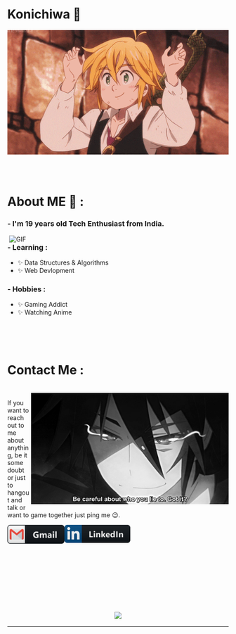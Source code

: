 # Konichiwa 👋

<div align="center">
<img hight="300" width="700" alt="GIF" align="center" src="assets/208593.gif">
</div>

</br>
</br>
</br>


# About ME 💬 :

### - I'm 19 years old Tech Enthusiast from India.

<img hight="400" width="500" alt="GIF" align="right" src="assets/1936.gif">

### - Learning :
- ✨ Data Structures & Algorithms
- ✨ Web Devlopment

### - Hobbies : 
- ✨ Gaming Addict
- ✨ Watching Anime

</br>
</br>
</br>




# Contact Me :

<p>
 </br>


<img hight="320" width="450" align="right" alt="GIF" src="assets/93195.gif">


If you want to reach out to me about anything, be it some doubt or just to hangout and talk or want to game together just ping me 😉.

<a href="mailto:aayushsharma0909@gmail.com">
 <img align="left" alt="Gmail" width="130" hight="100" src="assets/icons/gmail.png" />
</a>
<a href="https://www.linkedin.com/in/aayush-sharma-344497216">
  <img align="left" alt="Linkedin" width="150" hight="100" src="assets/icons/linkedin.png" />
</br>
</br>
</br>
</a>
 </p>
 

</br>
</br>
</br>
</br>
</br>
</br>
</br>



<p align="center" >  
  <a href="https://github.com/anuraghazra/github-readme-stats"> 
<img  src="https://github-readme-stats.vercel.app/api?username=Aayush0606&&show_icons=true&theme=radical"/>
  </a>
  </p>

*************
